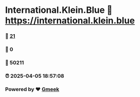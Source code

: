 # International.Klein.Blue :link: https://international.klein.blue 
### :page_facing_up: [21](https://international.klein.blue/tag.html) 
### :speech_balloon: 0 
### :hibiscus: 50211 
### :alarm_clock: 2025-04-05 18:57:08 
### Powered by :heart: [Gmeek](https://github.com/Meekdai/Gmeek)
